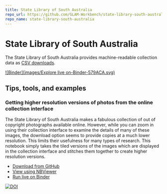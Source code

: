 ```yaml
---
title: State Library of South Australia
repo_url: https://github.com/GLAM-Workbench/state-library-south-australia
repo_name: state-library-south-australia
---
```


# State Library of South Australia

The State Library of South Australia provides machine-readable collection data as [CSV downloads](https://github.com/GLAM-Workbench/glam-data-list/blob/master/glam_datasets_from_datagovau.md#state-library-of-south-australia).

[![Binder](images/Explore live on-Binder-579ACA.svg)](https://mybinder.org/v2/gh/GLAM-Workbench/state-library-south-australia/master)

## Tips, tools, and examples

### Getting higher resolution versions of photos from the online collection interface  
The State Library of South Australia makes a fabulous collection of out of copyright photographs available online. However, while you can zoom in using their collection interface to examine the details of many of these images, the download option seems to provide copies at a much lower resolution. This limits their usefulness for many types of research. This notebook simply takes the tiled versions of the images which are displayed in the collection interface and stitches them together to create higher resolution versions.

* [Download from GitHub](https://github.com/GLAM-Workbench/state-library-south-australia/blob/master/Getting-higher-res-images.ipynb)
* [View using NBViewer](https://nbviewer.jupyter.org/github/GLAM-Workbench/state-library-south-australia/blob/master/Getting-higher-res-images.ipynb)
* [Run live on Binder](https://mybinder.org/v2/gh/GLAM-Workbench/state-library-south-australia/master?filepath=Getting-higher-res-images.ipynb)

[![DOI](https://zenodo.org/badge/DOI/10.5281/zenodo.3549569.svg)](https://doi.org/10.5281/zenodo.3549569)
